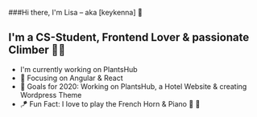 ###Hi there, I'm Lisa – aka [keykenna] 👾

## I'm a CS-Student, Frontend Lover & passionate Climber 🧗🏻

- I'm currently working on PlantsHub
- 🐝 Focusing on Angular & React 
- 🏈 Goals for 2020: Working on PlantsHub, a Hotel Website & creating Wordpress Theme
- 🪁 Fun Fact: I love to play the French Horn & Piano 📯 🎹

